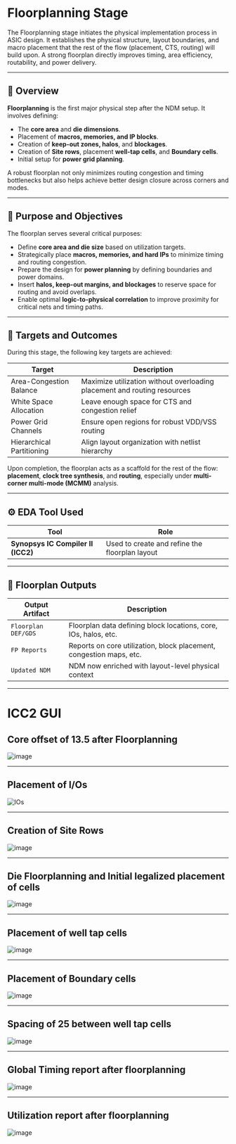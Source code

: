 # Floorplanning Stage

The Floorplanning stage initiates the physical implementation process in ASIC design. It establishes the physical structure, layout boundaries, and macro placement that the rest of the flow (placement, CTS, routing) will build upon. A strong floorplan directly improves timing, area efficiency, routability, and power delivery.

---

## 📌 Overview

**Floorplanning** is the first major physical step after the NDM setup. It involves defining:
- The **core area** and **die dimensions**.
- Placement of **macros, memories, and IP blocks**.
- Creation of **keep-out zones, halos**, and **blockages**.
- Creation of **Site rows**, placement **well-tap cells**, and **Boundary cells**.
- Initial setup for **power grid planning**.

A robust floorplan not only minimizes routing congestion and timing bottlenecks but also helps achieve better design closure across corners and modes.

---

## 🎯 Purpose and Objectives

The floorplan serves several critical purposes:

-  Define **core area and die size** based on utilization targets.
-  Strategically place **macros, memories, and hard IPs** to minimize timing and routing congestion.
-  Prepare the design for **power planning** by defining boundaries and power domains.
-  Insert **halos, keep-out margins, and blockages** to reserve space for routing and avoid overlaps.
-  Enable optimal **logic-to-physical correlation** to improve proximity for critical nets and timing paths.

---

## 🎯 Targets and Outcomes

During this stage, the following key targets are achieved:

| Target                                | Description                                                                 |
|---------------------------------------|-----------------------------------------------------------------------------|
|  Area-Congestion Balance             | Maximize utilization without overloading placement and routing resources    |
|  White Space Allocation              | Leave enough space for CTS and congestion relief                            |
|  Power Grid Channels                 | Ensure open regions for robust VDD/VSS routing                              |
|  Hierarchical Partitioning           | Align layout organization with netlist hierarchy                            |

Upon completion, the floorplan acts as a scaffold for the rest of the flow: **placement**, **clock tree synthesis**, and **routing**, especially under **multi-corner multi-mode (MCMM)** analysis.

---

## ⚙️ EDA Tool Used

| Tool                             | Role                                         |
|----------------------------------|----------------------------------------------|
| **Synopsys IC Compiler II (ICC2)** | Used to create and refine the floorplan layout |

---

## 🧾 Floorplan Outputs

| Output Artifact                      | Description                                                             |
|--------------------------------------|-------------------------------------------------------------------------|
| `Floorplan DEF/GDS`                  | Floorplan data defining block locations, core, IOs, halos, etc.         |
| `FP Reports`                         | Reports on core utilization, block placement, congestion maps, etc.     |
| `Updated NDM`                        | NDM now enriched with layout-level physical context                     |


---


# ICC2 GUI

## Core offset of 13.5 after Floorplanning

![image](https://github.com/user-attachments/assets/9e0fd688-e705-490e-93ce-fc31b661b1e6)

---

## Placement of I/Os

![IOs](https://github.com/user-attachments/assets/8a2960ca-7a57-45a0-a181-9c261721b455)

---

## Creation of Site Rows

![image](https://github.com/user-attachments/assets/face0a48-5b04-4aa7-af8c-67dfa2739ad4)

---

## Die Floorplanning and Initial legalized placement of cells

![image](https://github.com/user-attachments/assets/73771428-ff70-415b-8791-acbb14b42e35)

---

## Placement of well tap cells

![image](https://github.com/user-attachments/assets/a61fae53-c6a5-4bb4-81ad-bc6ed44ce2d8)

---

## Placement of Boundary cells

![image](https://github.com/user-attachments/assets/7ac2e109-0099-4d19-abb8-e2c2de1566c6)

---

## Spacing of 25 between well tap cells

![image](https://github.com/user-attachments/assets/977f0f44-7136-46f0-9f78-5c009a6d7b40)

---

## Global Timing report after floorplanning

![image](https://github.com/user-attachments/assets/fdf1d170-0862-4fbd-b03b-3dd021a1d16e)

---

## Utilization report after floorplanning

![image](https://github.com/user-attachments/assets/13bacc19-ce48-4e13-a2df-9ecbdcc184c7)
